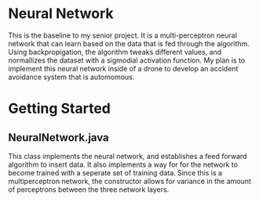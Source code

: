 # Neural Network
This is the baseline to my senior project. It is a multi-perceptron neural network that can learn based on the data that is fed through the algorithm. Using backpropigation, the algorithm tweaks different values, and normallizes the dataset with a sigmodial activation function. My plan is to implement this neural network inside of a drone to develop an accident avoidance system that is automomous. 

# Getting Started

## NeuralNetwork.java

This class implements the neural network, and establishes a feed forward algorithm to insert data. It also implements a way for for the network to become trained with a seperate set of training data. Since this is a multiperceptron network, the constructor allows for variance in the amount of perceptrons between the three network layers.
